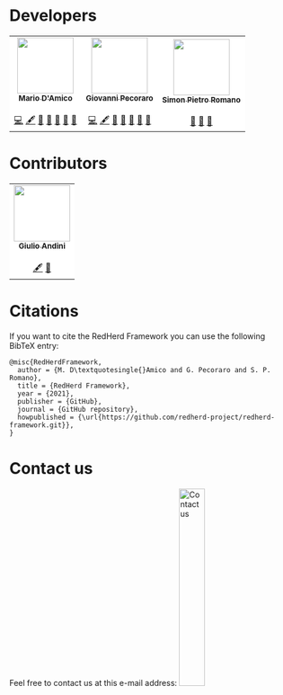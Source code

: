 # Developers

<table align="center">

<tr>
<td align="center" style="border: 0px !important; background-color: white;">
<a href="https://github.com/mario-damico">
<img src="https://avatars.githubusercontent.com/u/87416466?v=4" width="100px;" alt=""/><br />
<sub><b>Mario D'Amico</b></sub>
</a>
<br /><br />
<a href="" title="Code">💻</a> 
<a href="" title="Content">🖋</a> 
<a href="" title="Bug reports">🐛</a>  
<a href="" title="Maintenance">🚧</a> 
<a href="" title="Project Management">📆</a>
<a href="" title="Design">🎨</a> 
<a href="" title="Documentation">📖</a>
</td>
	
<td align="center" style="border: 0px !important; background-color: white;">
<a href="https://github.com/Peco602">
<img src="https://avatars.githubusercontent.com/u/13527424?v=4" width="100px;" alt=""/><br />
<sub><b>Giovanni Pecoraro</b></sub>
</a>
<br /><br />
<a href="" title="Code">💻</a> 
<a href="" title="Content">🖋</a> 
<a href="" title="Bug reports">🐛</a>  
<a href="" title="Maintenance">🚧</a> 
<a href="" title="Project Management">📆</a>
<a href="" title="Design">🎨</a> 
<a href="" title="Documentation">📖</a>
</td>	

<td align="center" style="border: 0px !important; background-color: white;">
<a href="https://github.com/spromano">
<img src="https://avatars1.githubusercontent.com/u/4959718?v=4?s=100" width="100px;" alt=""/><br />
<sub><b>Simon Pietro Romano</b></sub>
</a>
<br /><br />
<a href="" title="Project Management">📆</a>
<a href="" title="Design">🎨</a> 
<a href="" title="Documentation">📖</a>
</td>
</tr>
</table>


# Contributors

<table align="center">
<tr>
<td align="center" style="border: 0px !important; background-color: white;">
<a href="https://gitlab.com/TreCani">
<img src="https://secure.gravatar.com/avatar/745331e611fbda9faa605103b6361431?s=180&d=identicon" width="100px;" alt=""/><br />
<sub><b>Giulio Andini</b></sub>
</a>
<br /><br />
<a href="" title="Content">🖋</a> 
<a href="" title="Bug reports">🐛</a>  
</td>
</tr>
</table>


# Citations

If you want to cite the RedHerd Framework you can use the following BibTeX entry:

```
@misc{RedHerdFramework,
  author = {M. D\textquotesingle{}Amico and G. Pecoraro and S. P. Romano},
  title = {RedHerd Framework},
  year = {2021},
  publisher = {GitHub},
  journal = {GitHub repository},
  howpublished = {\url{https://github.com/redherd-project/redherd-framework.git}},
}
```

# Contact us

Feel free to contact us at this e-mail address:
<img src="contactus.png" style="width: 30%;" alt="Contact us">
